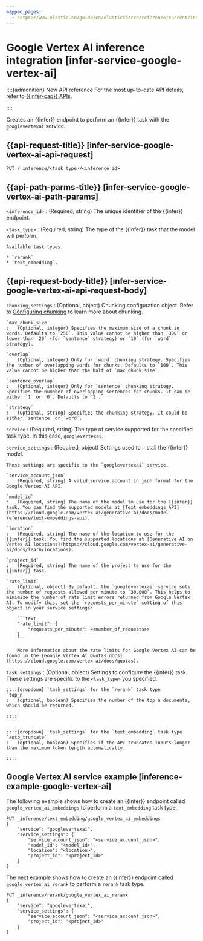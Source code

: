 ```yaml
---
mapped_pages:
  - https://www.elastic.co/guide/en/elasticsearch/reference/current/infer-service-google-vertex-ai.html
---
```


# Google Vertex AI inference integration [infer-service-google-vertex-ai]

::::{admonition} New API reference
For the most up-to-date API details, refer to [{{infer-cap}} APIs](https://www.elastic.co/docs/api/doc/elasticsearch/group/endpoint-inference).

::::


Creates an {{infer}} endpoint to perform an {{infer}} task with the `googlevertexai` service.


## {{api-request-title}} [infer-service-google-vertex-ai-api-request] 

`PUT /_inference/<task_type>/<inference_id>`


## {{api-path-parms-title}} [infer-service-google-vertex-ai-path-params] 

`<inference_id>`
:   (Required, string) The unique identifier of the {{infer}} endpoint.

`<task_type>`
:   (Required, string) The type of the {{infer}} task that the model will perform.

    Available task types:

    * `rerank`
    * `text_embedding`.



## {{api-request-body-title}} [infer-service-google-vertex-ai-api-request-body] 

`chunking_settings`
:   (Optional, object) Chunking configuration object. Refer to [Configuring chunking](https://www.elastic.co/guide/en/elasticsearch/reference/current/inference-apis.html#infer-chunking-config) to learn more about chunking.

    `max_chunk_size`
    :   (Optional, integer) Specifies the maximum size of a chunk in words. Defaults to `250`. This value cannot be higher than `300` or lower than `20` (for `sentence` strategy) or `10` (for `word` strategy).

    `overlap`
    :   (Optional, integer) Only for `word` chunking strategy. Specifies the number of overlapping words for chunks. Defaults to `100`. This value cannot be higher than the half of `max_chunk_size`.

    `sentence_overlap`
    :   (Optional, integer) Only for `sentence` chunking strategy. Specifies the numnber of overlapping sentences for chunks. It can be either `1` or `0`. Defaults to `1`.

    `strategy`
    :   (Optional, string) Specifies the chunking strategy. It could be either `sentence` or `word`.


`service`
:   (Required, string) The type of service supported for the specified task type. In this case, `googlevertexai`.

`service_settings`
:   (Required, object) Settings used to install the {{infer}} model.

    These settings are specific to the `googlevertexai` service.

    `service_account_json`
    :   (Required, string) A valid service account in json format for the Google Vertex AI API.

    `model_id`
    :   (Required, string) The name of the model to use for the {{infer}} task. You can find the supported models at [Text embeddings API](https://cloud.google.com/vertex-ai/generative-ai/docs/model-reference/text-embeddings-api).

    `location`
    :   (Required, string) The name of the location to use for the {{infer}} task. You find the supported locations at [Generative AI on Vertex AI locations](https://cloud.google.com/vertex-ai/generative-ai/docs/learn/locations).

    `project_id`
    :   (Required, string) The name of the project to use for the {{infer}} task.

    `rate_limit`
    :   (Optional, object) By default, the `googlevertexai` service sets the number of requests allowed per minute to `30.000`. This helps to minimize the number of rate limit errors returned from Google Vertex AI. To modify this, set the `requests_per_minute` setting of this object in your service settings:

        ```text
        "rate_limit": {
            "requests_per_minute": <<number_of_requests>>
        }
        ```

        More information about the rate limits for Google Vertex AI can be found in the [Google Vertex AI Quotas docs](https://cloud.google.com/vertex-ai/docs/quotas).


`task_settings`
:   (Optional, object) Settings to configure the {{infer}} task. These settings are specific to the `<task_type>` you specified.

    ::::{dropdown} `task_settings` for the `rerank` task type
    `top_n`
    :   (optional, boolean) Specifies the number of the top n documents, which should be returned.

    ::::


    ::::{dropdown} `task_settings` for the `text_embedding` task type
    `auto_truncate`
    :   (optional, boolean) Specifies if the API truncates inputs longer than the maximum token length automatically.

    ::::



## Google Vertex AI service example [inference-example-google-vertex-ai] 

The following example shows how to create an {{infer}} endpoint called `google_vertex_ai_embeddings` to perform a `text_embedding` task type.

```console
PUT _inference/text_embedding/google_vertex_ai_embeddings
{
    "service": "googlevertexai",
    "service_settings": {
        "service_account_json": "<service_account_json>",
        "model_id": "<model_id>",
        "location": "<location>",
        "project_id": "<project_id>"
    }
}
```

The next example shows how to create an {{infer}} endpoint called `google_vertex_ai_rerank` to perform a `rerank` task type.

```console
PUT _inference/rerank/google_vertex_ai_rerank
{
    "service": "googlevertexai",
    "service_settings": {
        "service_account_json": "<service_account_json>",
        "project_id": "<project_id>"
    }
}
```

